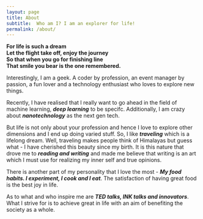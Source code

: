 ```yaml
---
layout: page
title: About
subtitle:  Who am I? I am an explorer for life!
permalink: /about/
---
```


**For life is such a dream** <br>
**Let the flight take off, enjoy the journey** <br>
**So that when you go for finishing line** <br>
**That smile you bear is the one remembered.** <br>

Interestingly, I am a geek. A coder by profession, an event manager by passion, a fun lover and a technology enthusiast who loves to explore new things. 

Recently, I have realised that I really want to go ahead in the field of machine learning, ***deep learning*** to be specifc. Additionally, I am crazy about ***nanotechnology*** as the next gen tech.

But life is not only about your profession and hence I love to explore other dimensions and I end up doing varied stuff. So, I like ***traveling*** which is a lifelong dream. Well, traveling makes people think of Himalayas but guess what - I have cherished this beauty since my birth. It is this nature that drove me to ***reading and writing*** and made me believe that writing is an art which I must use for realizing my inner self and true opinions. 

There is another part of my personality that I love the most - ***My food habits. I experiment, I cook and I eat***. The satisfaction of having great food is the best joy in life.

As to what and who inspire me are ***TED talks, INK talks and innovators***. What I strive for is to achieve great in life with an aim of benefiting the society as a whole. 

